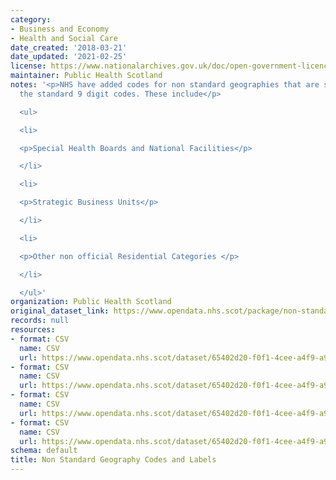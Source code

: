 ```yaml
---
category:
- Business and Economy
- Health and Social Care
date_created: '2018-03-21'
date_updated: '2021-02-25'
license: https://www.nationalarchives.gov.uk/doc/open-government-licence/version/3/
maintainer: Public Health Scotland
notes: '<p>NHS have added codes for non standard geographies that are separate to
  the standard 9 digit codes. These include</p>

  <ul>

  <li>

  <p>Special Health Boards and National Facilities</p>

  </li>

  <li>

  <p>Strategic Business Units</p>

  </li>

  <li>

  <p>Other non official Residential Categories </p>

  </li>

  </ul>'
organization: Public Health Scotland
original_dataset_link: https://www.opendata.nhs.scot/package/non-standard-geography-codes-and-labels
records: null
resources:
- format: CSV
  name: CSV
  url: https://www.opendata.nhs.scot/dataset/65402d20-f0f1-4cee-a4f9-a960ca560444/resource/0450a5a2-f600-4569-a9ae-5d6317141899/download/special-health-boards_19022021.csv
- format: CSV
  name: CSV
  url: https://www.opendata.nhs.scot/dataset/65402d20-f0f1-4cee-a4f9-a960ca560444/resource/179e68a9-2bcd-4b4c-b06b-4845b44de19b/download/strategic-business-units_06042020.csv
- format: CSV
  name: CSV
  url: https://www.opendata.nhs.scot/dataset/65402d20-f0f1-4cee-a4f9-a960ca560444/resource/8f0c3067-7b10-44c6-af36-37f87a9e6efa/download/grouped-geography.csv
- format: CSV
  name: CSV
  url: https://www.opendata.nhs.scot/dataset/65402d20-f0f1-4cee-a4f9-a960ca560444/resource/32164b83-c9ec-495a-ac9f-dbeeb6ed5e59/download/other-residential-categories.csv
schema: default
title: Non Standard Geography Codes and Labels
---
```

